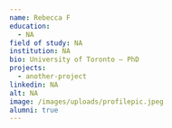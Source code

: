 ```yaml
---
name: Rebecca F
education:
  - NA
field of study: NA
institution: NA
bio: University of Toronto – PhD
projects:
  - another-project
linkedin: NA
alt: NA
image: /images/uploads/profilepic.jpeg
alumni: true
---
```

